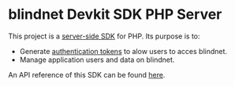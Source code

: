 # blindnet Devkit SDK PHP Server

This project is a [server-side SDK](https://docs.blindnet.io/docs/extra/glossary#server-side-sdk) for PHP. Its purpose is to:

- Generate [authentication tokens](https://docs.blindnet.io/docs/extra/glossary#authentication-token) to alow users to acces blindnet.
- Manage application users and data on blindnet.

An API reference of this SDK can be found [here](https://docs.blindnet.io/docs/api_reference/server/php/latest).

